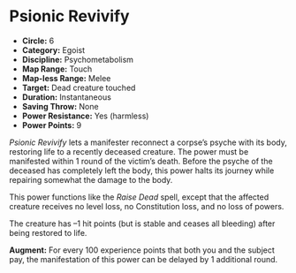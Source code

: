 # Psionic Revivify

- **Circle:** 6
- **Category:** Egoist
- **Discipline:** Psychometabolism
- **Map Range:** Touch
- **Map-less Range:** Melee
- **Target:** Dead creature touched
- **Duration:** Instantaneous
- **Saving Throw:** None
- **Power Resistance:** Yes (harmless)
- **Power Points:** 9

*Psionic Revivify* lets a manifester reconnect a corpse’s psyche with its body, restoring life to a recently deceased creature. The power must be manifested within 1 round of the victim’s death. Before the psyche of the deceased has completely left the body, this power halts its journey while repairing somewhat the damage to the body.

This power functions like the *Raise Dead* spell, except that the affected creature receives no level loss, no Constitution loss, and no loss of powers. 

The creature has –1 hit points (but is stable and ceases all bleeding) after being restored to life.

**Augment:** For every 100 experience points that both you and the subject pay, the manifestation of this power can be delayed by 1 additional round.
